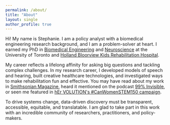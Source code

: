 ```yaml
---
permalink: /about/
title: "About"
layout: single
author_profile: true
---
```

Hi! My name is Stephanie. I am a policy analyst with a biomedical engineering research background, and I am a problem-solver at heart. I earned my PhD in [Biomedical Engineering](https://ibbme.utoronto.ca/) and [Neuroscience](http://www.neuroscience.utoronto.ca/) at the University of Toronto and [Holland Bloorview Kids Rehabilitation Hospital](https://research.hollandbloorview.ca/).

My career reflects a lifelong affinity for asking big questions and tackling complex challenges. In my research career, I  developed models of speech and hearing, built creative healthcare technologies, and investigated ways to make rehabilitation fun and effective. You may have read about my work in [Smithsonian Magazine](http://www.smithsonianmag.com/innovation/can-biomusic-offer-kids-autism-new-way-communicate-180968649/), heard it mentioned on the podcast [99% Invisible](https://99percentinvisible.org/episode/sound-and-health-hospitals/), or seen me featured in [hEr VOLUTION's #CanWomenSTEM150 campaign](https://www.hervolution.org/150-days-canadian-women-stem-week-13-wrap/).

To drive systems change, data-driven discovery must be transparent, accessible, equitable, and translatable. I am glad to take part in this work with an incredible community of researchers, practitioners, and policy-makers.

